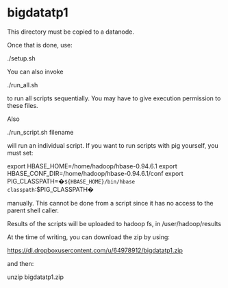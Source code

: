 bigdatatp1
==========

This directory must be copied to a datanode.

Once that is done, use:

./setup.sh


You can also invoke

./run_all.sh

to run all scripts sequentially. You may have to give execution permission to these files.

Also

./run_script.sh filename

will run an individual script. If you want to run scripts with pig yourself, you must set:

export HBASE_HOME=/home/hadoop/hbase-0.94.6.1
export HBASE_CONF_DIR=/home/hadoop/hbase-0.94.6.1/conf
export PIG_CLASSPATH=�`${HBASE_HOME}/bin/hbase classpath`:$PIG_CLASSPATH�

manually. This cannot be done from a script since it has no access to the parent shell caller.

Results of the scripts will be uploaded to hadoop fs, in /user/hadoop/results

At the time of writing, you can download the zip by using:

https://dl.dropboxusercontent.com/u/64978912/bigdatatp1.zip

and then:

unzip bigdatatp1.zip
